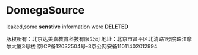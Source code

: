 # DomegaSource
leaked,some **senstive** information were **DELETED**

版权所有：北京达美嘉教育科技有限公司 地址：北京市昌平区北清路1号院珠江摩尔大厦3号楼 京ICP备12032504号-3京公网安备11011402012994
